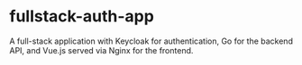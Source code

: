 # fullstack-auth-app
A full-stack application with Keycloak for authentication, Go for the backend API, and Vue.js served via Nginx for the frontend.
